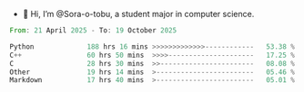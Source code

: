 - 👋 Hi, I’m @Sora-o-tobu, a student major in computer science.

<!--START_SECTION:waka-->

```rust
From: 21 April 2025 - To: 19 October 2025

Python             188 hrs 16 mins >>>>>>>>>>>>>------------   53.38 %
C++                60 hrs 50 mins  >>>>---------------------   17.25 %
C                  28 hrs 30 mins  >>-----------------------   08.08 %
Other              19 hrs 14 mins  >------------------------   05.46 %
Markdown           17 hrs 40 mins  >------------------------   05.01 %
```

<!--END_SECTION:waka-->

<!---
<img align='center' src='https://raw.githubusercontent.com/Sora-o-tobu/Sora-o-tobu/main/OneLastSora.png' width='410px'>
--->
<!---
Sora-o-tobu/Sora-o-tobu is a ✨ special ✨ repository because its `README.md` (this file) appears on your GitHub profile.
You can click the Preview link to take a look at your changes.
--->
